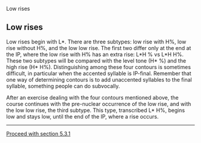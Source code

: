 Low rises <!-- function FrameUpdate(URL1, URL2) { parent.audio.location.href = URL1; parent.display.location.href = URL2; } // -->

Low rises
---------

Low rises begin with L\*. There are three subtypes: low rise with H%, low rise without H%, and the low low rise. The first two differ only at the end at the IP, where the low rise with H% has an extra rise: L\*H % vs L\*H H%. These two subtypes will be compared with the level tone (H\* %) and the high rise (H\* H%). Distinguishing among these four contours is sometimes difficult, in particular when the accented syllable is IP-final. Remember that one way of determining contours is to add unaccented syllables to the final syllable, something people can do subvocally.

After an exercise dealing with the four contours mentioned above, the course continues with the pre-nuclear occurrence of the low rise, and with the low low rise, the third subtype. This type, transcribed L\* H%, begins low and stays low, until the end of the IP, where a rise occurs.

* * *

[Proceed with section 5.3.1](rise3_1.htm)